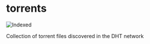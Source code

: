 torrents 
========
![Indexed](https://img.shields.io/badge/indexed-158523-blue)

Collection of torrent files discovered in the DHT network

